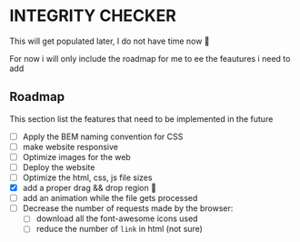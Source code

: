 # INTEGRITY CHECKER

This will get populated later, I do not have time now 🫠

For now i will only include the roadmap for me to ee the feautures i need to add

## Roadmap

This section list the features that need to be implemented in the future

- [ ] Apply the BEM naming convention for CSS
- [ ] make website responsive
- [ ] Optimize images for the web
- [ ] Deploy the website
- [ ] Optimize the html, css, js file sizes
- [x] add a proper drag && drop region 🤣
- [ ] add an animation while the file gets processed
- [ ] Decrease the number of requests made by the browser:
    - [ ] download all the font-awesome icons used
    - [ ] reduce the number of `link` in html (not sure)